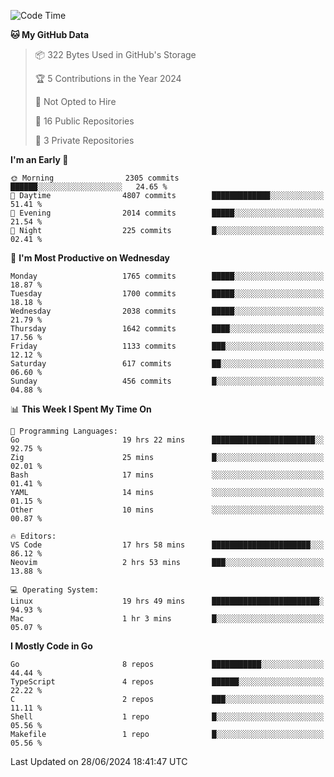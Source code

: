 <!--START_SECTION:waka-->
![Code Time](http://img.shields.io/badge/Code%20Time-742%20hrs%2058%20mins-blue)

**🐱 My GitHub Data** 

> 📦 322 Bytes Used in GitHub's Storage 
 > 
> 🏆 5 Contributions in the Year 2024
 > 
> 🚫 Not Opted to Hire
 > 
> 📜 16 Public Repositories 
 > 
> 🔑 3 Private Repositories 
 > 
**I'm an Early 🐤** 

```text
🌞 Morning                2305 commits        ██████░░░░░░░░░░░░░░░░░░░   24.65 % 
🌆 Daytime                4807 commits        █████████████░░░░░░░░░░░░   51.41 % 
🌃 Evening                2014 commits        █████░░░░░░░░░░░░░░░░░░░░   21.54 % 
🌙 Night                  225 commits         █░░░░░░░░░░░░░░░░░░░░░░░░   02.41 % 
```
📅 **I'm Most Productive on Wednesday** 

```text
Monday                   1765 commits        █████░░░░░░░░░░░░░░░░░░░░   18.87 % 
Tuesday                  1700 commits        █████░░░░░░░░░░░░░░░░░░░░   18.18 % 
Wednesday                2038 commits        █████░░░░░░░░░░░░░░░░░░░░   21.79 % 
Thursday                 1642 commits        ████░░░░░░░░░░░░░░░░░░░░░   17.56 % 
Friday                   1133 commits        ███░░░░░░░░░░░░░░░░░░░░░░   12.12 % 
Saturday                 617 commits         ██░░░░░░░░░░░░░░░░░░░░░░░   06.60 % 
Sunday                   456 commits         █░░░░░░░░░░░░░░░░░░░░░░░░   04.88 % 
```


📊 **This Week I Spent My Time On** 

```text
💬 Programming Languages: 
Go                       19 hrs 22 mins      ███████████████████████░░   92.75 % 
Zig                      25 mins             █░░░░░░░░░░░░░░░░░░░░░░░░   02.01 % 
Bash                     17 mins             ░░░░░░░░░░░░░░░░░░░░░░░░░   01.41 % 
YAML                     14 mins             ░░░░░░░░░░░░░░░░░░░░░░░░░   01.15 % 
Other                    10 mins             ░░░░░░░░░░░░░░░░░░░░░░░░░   00.87 % 

🔥 Editors: 
VS Code                  17 hrs 58 mins      ██████████████████████░░░   86.12 % 
Neovim                   2 hrs 53 mins       ███░░░░░░░░░░░░░░░░░░░░░░   13.88 % 

💻 Operating System: 
Linux                    19 hrs 49 mins      ████████████████████████░   94.93 % 
Mac                      1 hr 3 mins         █░░░░░░░░░░░░░░░░░░░░░░░░   05.07 % 
```

**I Mostly Code in Go** 

```text
Go                       8 repos             ███████████░░░░░░░░░░░░░░   44.44 % 
TypeScript               4 repos             ██████░░░░░░░░░░░░░░░░░░░   22.22 % 
C                        2 repos             ███░░░░░░░░░░░░░░░░░░░░░░   11.11 % 
Shell                    1 repo              █░░░░░░░░░░░░░░░░░░░░░░░░   05.56 % 
Makefile                 1 repo              █░░░░░░░░░░░░░░░░░░░░░░░░   05.56 % 
```




 Last Updated on 28/06/2024 18:41:47 UTC
<!--END_SECTION:waka-->
